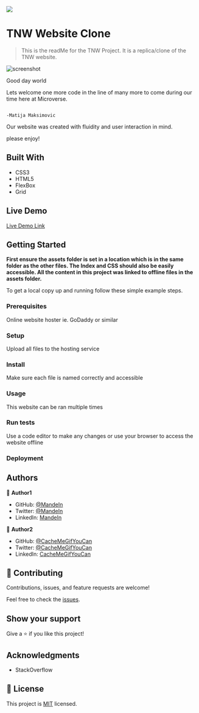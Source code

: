 ![](https://img.shields.io/badge/Microverse-blueviolet)

# TNW Website Clone

> This is the readMe for the TNW Project. It is a replica/clone of the TNW website.

![screenshot](./app_screenshot.png)

Good day world


Lets welcome one more code in the line of many more to come during our time here at Microverse.


                                                                            -Matija Maksimovic
Our website was created with fluidity and user interaction in mind.


please enjoy!

## Built With

- CSS3
- HTML5
- FlexBox
- Grid

## Live Demo

[Live Demo Link](https://mandeln.github.io/The-next-web-project/)


## Getting Started

**First ensure the assets folder is set in a location which is in the same folder as the other files. The Index and CSS should also be easily accessible. All the content in this project was linked to offline files in the assets folder.**



To get a local copy up and running follow these simple example steps.

### Prerequisites
Online website hoster ie. GoDaddy or similar

### Setup

Upload all files to the hosting service

### Install

Make sure each file is named correctly and accessible

### Usage

This website can be ran multiple times

### Run tests

Use a code editor to make any changes or use your browser to access the website offline

### Deployment



## Authors

👤 **Author1**

- GitHub: [@MandeIn](https://github.com/MandeIn)
- Twitter: [@MandeIn](https://twitter.com/MandeIn)
- LinkedIn: [MandeIn](https://linkedin.com/MandeIn)

👤 **Author2**

- GitHub: [@CacheMeGifYouCan](https://github.com/CacheMeGifYouCan)
- Twitter: [@CacheMeGifYouCan](https://twitter.com/CacheMeGifYouCan)
- LinkedIn: [CacheMeGifYouCan](https://linkedin.com/CacheMeGifYouCan)

## 🤝 Contributing

Contributions, issues, and feature requests are welcome!

Feel free to check the [issues](https://github.com/Mandeln/The-next-web-project/issues).

## Show your support

Give a ⭐️ if you like this project!

## Acknowledgments

- StackOverflow

## 📝 License

This project is [MIT](https://opensource.org/licenses/MIT) licensed.
